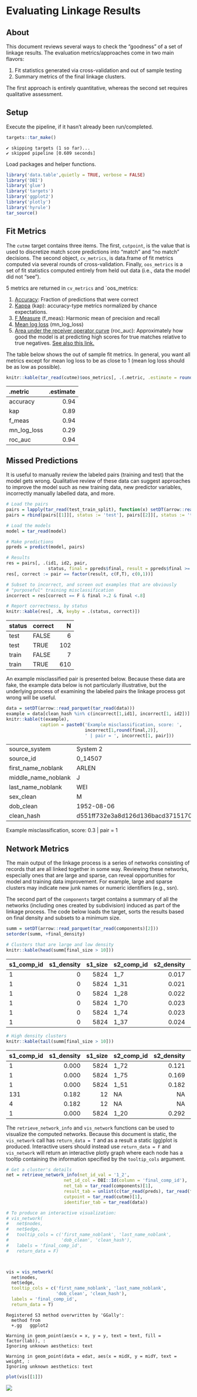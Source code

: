 # Evaluating Linkage Results


## About

This document reviews several ways to check the “goodness” of a set of
linkage results. The evaluation metrics/approaches come in two main
flavors:

1.  Fit statistics generated via cross-validation and out of sample
    testing
2.  Summary metrics of the final linkage clusters.

The first approach is entirely quantitative, whereas the second set
requires qualitative assessment.

## Setup

Execute the pipeline, if it hasn’t already been run/completed.

``` r
targets::tar_make()
```

    ✔ skipping targets (1 so far)...
    ✔ skipped pipeline [0.609 seconds]

Load packages and helper functions.

``` r
library('data.table',quietly = TRUE, verbose = FALSE)
library('DBI')
library('glue')
library('targets')
library('ggplot2')
library('plotly')
library('hyrule')
tar_source()
```

## Fit Metrics

The `cutme` target contains three items. The first, `cutpoint`, is the
value that is used to discretize match score predictions into “match”
and “no match” decisions. The second object, `cv_metrics`, is data.frame
of fit metrics computed via several rounds of cross-validation. Finally,
`oos_metrics` is a set of fit statistics computed entirely from held out
data (i.e., data the model did not “see”).

5 metrics are returned in `cv_metrics` and \`oos_metrics:

1.  [Accuracy](https://yardstick.tidymodels.org/reference/accuracy.html):
    Fraction of predictions that were correct
2.  [Kappa](https://yardstick.tidymodels.org/reference/kap.html) (kap):
    accuracy-type metrics normalized by chance expectations.
3.  [F
    Measure](https://yardstick.tidymodels.org/reference/f_meas.html?q=f_meas#null)
    (f_meas): Harmonic mean of precision and recall
4.  [Mean log
    loss](https://yardstick.tidymodels.org/reference/mn_log_loss.html)
    (mn_log_loss)
5.  [Area under the receiver operator
    curve](https://yardstick.tidymodels.org/reference/roc_auc.html)
    (roc_auc): Approximately how good the model is at predicting high
    scores for true matches relative to true negatives. [See also this
    link.](https://developers.google.com/machine-learning/crash-course/classification/roc-and-auc)

The table below shows the out of sample fit metrics. In general, you
want all metrics except for mean log loss to be as close to 1 (mean log
loss should be as low as possible).

``` r
knitr::kable(tar_read(cutme)$oos_metrics[, .(.metric, .estimate = round(.estimate,2))])
```

| .metric     | .estimate |
|:------------|----------:|
| accuracy    |      0.94 |
| kap         |      0.89 |
| f_meas      |      0.94 |
| mn_log_loss |      0.29 |
| roc_auc     |      0.94 |

## Missed Predictions

It is useful to manually review the labeled pairs (training and test)
that the model gets wrong. Qualitative review of these data can suggest
approaches to improve the model such as new training data, new predictor
variables, incorrectly manually labelled data, and more.

``` r
# Load the pairs
pairs = lapply(tar_read(test_train_split), function(x) setDT(arrow::read_parquet(x)))
pairs = rbind(pairs[[1]][, status := 'test'], pairs[[2]][, status := 'train'])

# Load the models
model = tar_read(model)

# Make predictions
ppreds = predict(model, pairs)

# Results
res = pairs[, .(id1, id2, pair, 
                status, final = ppreds$final, result = ppreds$final >= tar_read(cutme)$cutpoint)]
res[, correct := pair == factor(result, c(F,T), c(0,1))]

# Subset to incorrect, and screen out examples that are obviously
# "purposeful" training misclassification
incorrect = res[correct == F & final >.2 & final <.8]

# Report correctness, by status
knitr::kable(res[, .N, keyby = .(status, correct)])
```

| status | correct |   N |
|:-------|:--------|----:|
| test   | FALSE   |   6 |
| test   | TRUE    | 102 |
| train  | FALSE   |   7 |
| train  | TRUE    | 610 |

An example misclassified pair is presented below. Because these data are
fake, the example data below is not particularly illustrative, but the
underlying process of examining the labeled pairs the linkage process
got wrong will be useful.

``` r
data = setDT(arrow::read_parquet(tar_read(data)))
example = data[clean_hash %in% c(incorrect[1,id1], incorrect[1, id2])]
knitr::kable(t(example), 
             caption = paste0('Example misclassification, score: ', 
                              incorrect[1,round(final,2)],
                              ' | pair = ', incorrect[1, pair]))
```

|  |  |  |
|:---|:---|:---|
| source_system | System 2 | System 1 |
| source_id | 0_14507 | 0_19515 |
| first_name_noblank | ARLEN | MADELINE |
| middle_name_noblank | J | K |
| last_name_noblank | WEI | RONO |
| sex_clean | M | F |
| dob_clean | 1952-08-06 | 2000-02-02 |
| clean_hash | d551ff732e3a8d126d136bacd3715170 | 05f20fff7aeb6de92269d5306a401f34 |

Example misclassification, score: 0.3 \| pair = 1

## Network Metrics

The main output of the linkage process is a series of networks
consisting of records that are all linked together in some way.
Reviewing these networks, especially ones that are large and sparse, can
reveal opportunities for model and training data improvement. For
example, large and sparse clusters may indicate new junk names or
numeric identifiers (e.g., ssn).

The second part of the `components` target contains a summary of all the
networks (including ones created by subdivision) induced as part of the
linkage process. The code below loads the target, sorts the results
based on final density and subsets to a minimum size.

``` r
summ = setDT(arrow::read_parquet(tar_read(components)[2]))
setorder(summ, +final_density)

# Clusters that are large and low density
knitr::kable(head(summ[final_size > 10]))
```

| s1_comp_id | s1_density | s1_size | s2_comp_id | s2_density | s2_size | final_comp_id | final_density | final_size |
|:---|---:|---:|:---|---:|---:|:---|---:|---:|
| 1 | 0 | 5824 | 1_7 | 0.017 | 138 | 1_7 | 0.017 | 138 |
| 1 | 0 | 5824 | 1_31 | 0.021 | 121 | 1_31 | 0.021 | 121 |
| 1 | 0 | 5824 | 1_28 | 0.022 | 109 | 1_28 | 0.022 | 109 |
| 1 | 0 | 5824 | 1_70 | 0.023 | 112 | 1_70 | 0.023 | 112 |
| 1 | 0 | 5824 | 1_74 | 0.023 | 91 | 1_74 | 0.023 | 91 |
| 1 | 0 | 5824 | 1_37 | 0.024 | 108 | 1_37 | 0.024 | 108 |

``` r
# High density clusters
knitr::kable(tail(summ[final_size > 10]))
```

| s1_comp_id | s1_density | s1_size | s2_comp_id | s2_density | s2_size | final_comp_id | final_density | final_size |
|:---|---:|---:|:---|---:|---:|:---|---:|---:|
| 1 | 0.000 | 5824 | 1_72 | 0.121 | 22 | 1_72 | 0.121 | 22 |
| 1 | 0.000 | 5824 | 1_75 | 0.169 | 17 | 1_75 | 0.169 | 17 |
| 1 | 0.000 | 5824 | 1_51 | 0.182 | 11 | 1_51 | 0.182 | 11 |
| 131 | 0.182 | 12 | NA | NA | NA | 131 | 0.182 | 12 |
| 4 | 0.182 | 12 | NA | NA | NA | 4 | 0.182 | 12 |
| 1 | 0.000 | 5824 | 1_20 | 0.292 | 16 | 1_20 | 0.292 | 16 |

The `retrieve_network_info` and `vis_network` functions can be used to
visualize the computed networks. Because this document is static, the
`vis_network` call has `return_data = T` and as a result a static
(gg)plot is produced. Interactive users should instead use
`return_data = F` and `vis_network` will return an interactive plotly
graph where each node has a tooltip containing the information specified
by the `tooltip_cols` argument.

``` r
# Get a cluster's details
net = retrieve_network_info(net_id_val = '1_2',
                      net_id_col = DBI::Id(column = 'final_comp_id'),
                      net_tab = tar_read(components)[1],
                      result_tab = unlist(c(tar_read(preds), tar_read(fixed))),
                      cutpoint = tar_read(cutme)[1], 
                      identifier_tab = tar_read(data))

# To produce an interactive visualization:
# vis_network(
#   net$nodes, 
#   net$edge, 
#   tooltip_cols = c('first_name_noblank', 'last_name_noblank', 
#                    'dob_clean', 'clean_hash'),
#   labels = 'final_comp_id',
#   return_data = F)



vis = vis_network(
  net$nodes, 
  net$edge, 
  tooltip_cols = c('first_name_noblank', 'last_name_noblank', 
                   'dob_clean', 'clean_hash'),
  labels = 'final_comp_id',
  return_data = T)
```

    Registered S3 method overwritten by 'GGally':
      method from   
      +.gg   ggplot2

    Warning in geom_point(aes(x = x, y = y, text = text, fill = factor(lab)), :
    Ignoring unknown aesthetics: text

    Warning in geom_point(data = edat, aes(x = midX, y = midY, text = weight, :
    Ignoring unknown aesthetics: text

``` r
plot(vis[[1]])
```

![](eval_link_res_files/figure-commonmark/visnetwork-1.png)
